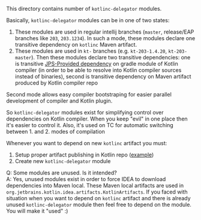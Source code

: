 This directory contains number of `kotlinc-delegator` modules.

Basically, `kotlinc-delegator` modules can be in one of two states:
1. These modules are used in regular intellij branches (`master`, release/EAP branches like `203`, `203.1234`). In such a mode,
   these modules declare one transitive dependency on `kotlinc` Maven artifact.
2. These modules are used in `kt-` branches (e.g. `kt-203-1.4.20`, `kt-203-master`). Then these modules declare two transitive
   dependencies: one is transitive [JPS-Provided dependency](https://www.jetbrains.com/help/idea/working-with-module-dependencies.html#dependency-scope)
   on gradle module of Kotlin compiler (in order to be able to resolve into Kotlin compiler sources instead of binaries), second is 
   transitive dependency on Maven artifact produced by Kotlin compiler repo 

Second mode allows easy compiler bootstraping for easier parallel development of compiler and Kotlin plugin. 

So `kotlinc-delegator` modules exist for simplifying control over dependencies on Kotlin compiler. When you keep "evil" 
in one place then it's easier to control it. Also, it's used on TC for automatic switching between 1. and 2. modes of compilation

Whenever you want to depend on new `kotlinc` artifact you must:
1. Setup proper artifact publishing in Kotlin repo ([example](https://github.com/JetBrains/kotlin/commit/419c88d1f25880e002624f9fca6cd5cdd9c2745e))
2. Create new `kotlinc-delegator` module

Q: Some modules are unused. Is it intended?  
A: Yes, unused modules exist in order to force IDEA to download dependencies into Maven local.
These Maven local artifacts are used in `org.jetbrains.kotlin.idea.artifacts.KotlinArtifacts`.
If you faced with situation when you want to depend on `kotlinc` artifact and there is already unused
`kotlinc-delegator` module then feel free to depend on the module. You will make it "used" :)
